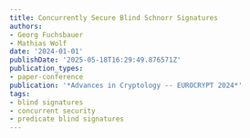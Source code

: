 ```yaml
---
title: Concurrently Secure Blind Schnorr Signatures
authors:
- Georg Fuchsbauer
- Mathias Wolf
date: '2024-01-01'
publishDate: '2025-05-18T16:29:49.876571Z'
publication_types:
- paper-conference
publication: '*Advances in Cryptology -- EUROCRYPT 2024*'
tags:
- blind signatures
- concurrent security
- predicate blind signatures
---
```

